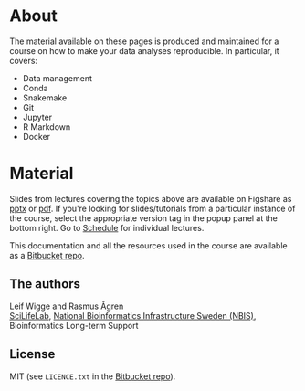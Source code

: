 # About
The material available on these pages is produced and maintained for a course on how to make your data analyses reproducible. In particular, it covers:

* Data management
* Conda
* Snakemake
* Git
* Jupyter
* R Markdown
* Docker

# Material

Slides from lectures covering the topics above are available on Figshare as [pptx](https://ndownloader.figshare.com/files/13687424) or [pdf](https://ndownloader.figshare.com/files/13687421). If you're looking for slides/tutorials from a particular instance of the course, select the appropriate version tag in the popup panel at the bottom right. Go to [Schedule](schedule.md) for individual lectures.

This documentation and all the resources used in the course are available as a [Bitbucket repo](https://bitbucket.org/scilifelab-lts/reproducible_research_course.git).

## The authors
Leif Wigge and Rasmus Ågren  
[SciLifeLab](https://www.scilifelab.se), [National Bioinformatics Infrastructure Sweden (NBIS)](https://www.nbis.se), Bioinformatics Long-term Support

## License
MIT (see `LICENCE.txt` in the [Bitbucket repo](https://bitbucket.org/scilifelab-lts/reproducible_research_course.git)).
